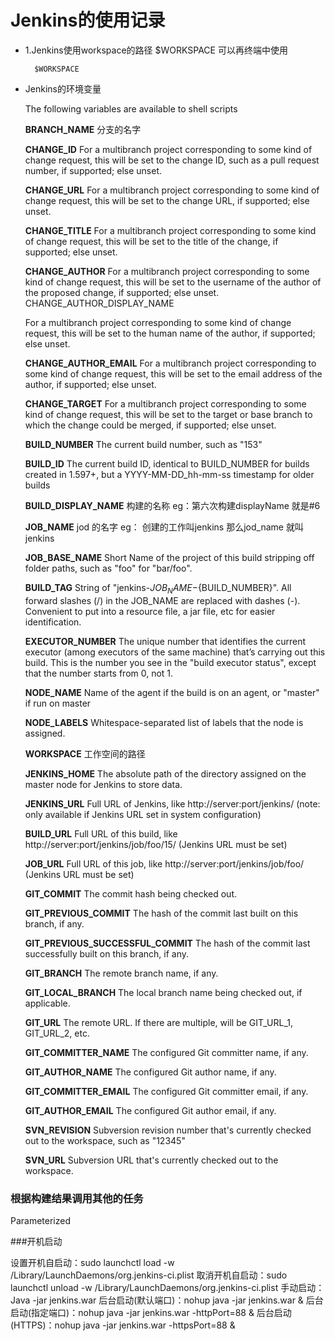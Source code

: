 # Jenkins的使用记录

* 1.Jenkins使用workspace的路径 $WORKSPACE 可以再终端中使用
		
		$WORKSPACE
		
* Jenkins的环境变量

	The following variables are available to shell scripts

	**BRANCH_NAME** 分支的名字
	
	**CHANGE_ID**
	For a multibranch project corresponding to some kind of change request, this will be set to the change ID, such as a pull request number, if supported; else unset.
	
	**CHANGE_URL**
	For a multibranch project corresponding to some kind of change request, this will be set to the change URL, if supported; else unset.
	
	**CHANGE_TITLE**
	For a multibranch project corresponding to some kind of change request, this will be set to the title of the change, if supported; else unset.
	
	**CHANGE_AUTHOR**
	For a multibranch project corresponding to some kind of change request, this will be set to the username of the author of the proposed change, if supported; else unset.
	CHANGE_AUTHOR_DISPLAY_NAME
	
	For a multibranch project corresponding to some kind of change request, this will be set to the human name of the author, if supported; else unset.
	
	**CHANGE_AUTHOR_EMAIL**
	For a multibranch project corresponding to some kind of change request, this will be set to the email address of the author, if supported; else unset.
	
	**CHANGE_TARGET**
	For a multibranch project corresponding to some kind of change request, this will be set to the target or base branch to which the change could be merged, if supported; else unset.
	
	**BUILD_NUMBER**
	The current build number, such as "153"
	
	**BUILD_ID**
	The current build ID, identical to BUILD_NUMBER for builds created in 1.597+, but a YYYY-MM-DD_hh-mm-ss timestamp for older builds
	
	**BUILD_DISPLAY_NAME**
	构建的名称 eg：第六次构建displayName 就是#6
	
	**JOB_NAME**
	jod 的名字 eg： 创建的工作叫jenkins 那么jod_name 就叫jenkins
	
	**JOB_BASE_NAME**
	Short Name of the project of this build stripping off folder paths, such as "foo" for "bar/foo".
	
	**BUILD_TAG**
	String of "jenkins-${JOB_NAME}-${BUILD_NUMBER}". All forward slashes (/) in the JOB_NAME are replaced with dashes (-). Convenient to put into a resource file, a jar file, etc for easier identification.
	
	**EXECUTOR_NUMBER**
	The unique number that identifies the current executor (among executors of the same machine) that’s carrying out this build. This is the number you see in the "build executor status", except that the number starts from 0, not 1.
	
	**NODE_NAME**
	Name of the agent if the build is on an agent, or "master" if run on master
	
	**NODE_LABELS**
	Whitespace-separated list of labels that the node is assigned.
	
	**WORKSPACE**
	工作空间的路径
	
	**JENKINS_HOME**
	The absolute path of the directory assigned on the master node for Jenkins to store data.
	
	**JENKINS_URL**
	Full URL of Jenkins, like http://server:port/jenkins/ (note: only available if Jenkins URL set in system configuration)
	
	**BUILD_URL**
	Full URL of this build, like http://server:port/jenkins/job/foo/15/ (Jenkins URL must be set)
	
	**JOB_URL**
	Full URL of this job, like http://server:port/jenkins/job/foo/ (Jenkins URL must be set)
	
	**GIT_COMMIT**
	The commit hash being checked out.
	
	**GIT_PREVIOUS_COMMIT**
	The hash of the commit last built on this branch, if any.
	
	**GIT_PREVIOUS_SUCCESSFUL_COMMIT**
	The hash of the commit last successfully built on this branch, if any.
	
	**GIT_BRANCH**
	The remote branch name, if any.
	
	**GIT_LOCAL_BRANCH**
	The local branch name being checked out, if applicable.
	
	**GIT_URL**
	The remote URL. If there are multiple, will be GIT_URL_1, GIT_URL_2, etc.
	
	**GIT_COMMITTER_NAME**
	The configured Git committer name, if any.
	
	**GIT_AUTHOR_NAME**
	The configured Git author name, if any.
	
	**GIT_COMMITTER_EMAIL**
	The configured Git committer email, if any.
	
	**GIT_AUTHOR_EMAIL**
	The configured Git author email, if any.
	
	**SVN_REVISION**
	Subversion revision number that's currently checked out to the workspace, such as "12345"
	
	**SVN_URL**
	Subversion URL that's currently checked out to the workspace.
	
	
### 根据构建结果调用其他的任务
Parameterized

###开机启动

设置开机自启动：sudo launchctl load -w /Library/LaunchDaemons/org.jenkins-ci.plist
取消开机自启动：sudo launchctl unload -w /Library/LaunchDaemons/org.jenkins-ci.plist
手动启动：Java -jar jenkins.war
后台启动(默认端口)：nohup java -jar jenkins.war &
后台启动(指定端口)：nohup java -jar jenkins.war -httpPort=88 &
后台启动(HTTPS)：nohup java -jar jenkins.war -httpsPort=88 &
